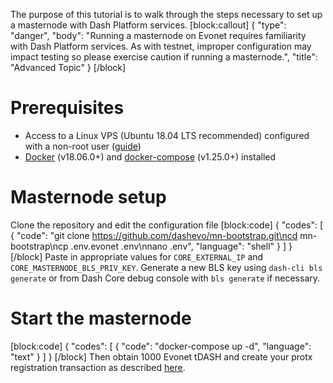 The purpose of this tutorial is to walk through the steps necessary to set up a masternode with Dash Platform services.
[block:callout]
{
  "type": "danger",
  "body": "Running a masternode on Evonet requires familiarity with Dash Platform services. As with testnet, improper configuration may impact testing so please exercise caution if running a masternode.",
  "title": "Advanced Topic"
}
[/block]
# Prerequisites
- Access to a Linux VPS (Ubuntu 18.04 LTS recommended) configured with a non-root user ([guide](https://docs.dash.org/en/stable/masternodes/setup.html#set-up-your-vps))
- [Docker](https://docs.docker.com/install/linux/docker-ce/ubuntu/) (v18.06.0+) and [docker-compose](https://docs.docker.com/compose/install/) (v1.25.0+) installed

# Masternode setup
Clone the repository and edit the configuration file
[block:code]
{
  "codes": [
    {
      "code": "git clone https://github.com/dashevo/mn-bootstrap.git\ncd mn-bootstrap\ncp .env.evonet .env\nnano .env",
      "language": "shell"
    }
  ]
}
[/block]
Paste in appropriate values for `CORE_EXTERNAL_IP` and `CORE_MASTERNODE_BLS_PRIV_KEY`. Generate a new BLS key using `dash-cli bls generate` or from Dash Core debug console with `bls generate` if necessary.

# Start the masternode
[block:code]
{
  "codes": [
    {
      "code": "docker-compose up -d",
      "language": "text"
    }
  ]
}
[/block]
Then obtain 1000 Evonet tDASH and create your protx registration transaction as described [here](https://docs.dash.org/en/stable/masternodes/setup.html#option-2-registering-from-dash-core-wallet).